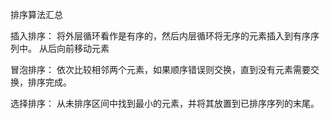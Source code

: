 排序算法汇总

插入排序：
将外层循环看作是有序的，然后内层循环将无序的元素插入到有序序列中。 从后向前移动元素

冒泡排序：
依次比较相邻两个元素，如果顺序错误则交换，直到没有元素需要交换，排序完成。

选择排序：
从未排序区间中找到最小的元素，并将其放置到已排序序列的末尾。
